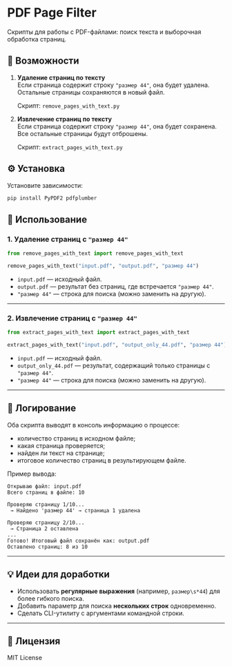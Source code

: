 # PDF Page Filter

Скрипты для работы с PDF-файлами: поиск текста и выборочная обработка страниц.

## 📌 Возможности

1. **Удаление страниц по тексту**  
   Если страница содержит строку `"размер 44"`, она будет удалена.  
   Остальные страницы сохраняются в новый файл.

   Скрипт: `remove_pages_with_text.py`

2. **Извлечение страниц по тексту**  
   Если страница содержит строку `"размер 44"`, она будет сохранена.  
   Все остальные страницы будут отброшены.

   Скрипт: `extract_pages_with_text.py`

## ⚙️ Установка

Установите зависимости:

```bash
pip install PyPDF2 pdfplumber
````

## 🚀 Использование

### 1. Удаление страниц с `"размер 44"`

```python
from remove_pages_with_text import remove_pages_with_text

remove_pages_with_text("input.pdf", "output.pdf", "размер 44")
```

* `input.pdf` — исходный файл.
* `output.pdf` — результат без страниц, где встречается `"размер 44"`.
* `"размер 44"` — строка для поиска (можно заменить на другую).

---

### 2. Извлечение страниц с `"размер 44"`

```python
from extract_pages_with_text import extract_pages_with_text

extract_pages_with_text("input.pdf", "output_only_44.pdf", "размер 44")
```

* `input.pdf` — исходный файл.
* `output_only_44.pdf` — результат, содержащий только страницы с `"размер 44"`.
* `"размер 44"` — строка для поиска (можно заменить на другую).

---

## 📝 Логирование

Оба скрипта выводят в консоль информацию о процессе:

* количество страниц в исходном файле;
* какая страница проверяется;
* найден ли текст на странице;
* итоговое количество страниц в результирующем файле.

Пример вывода:

```
Открываю файл: input.pdf
Всего страниц в файле: 10

Проверяю страницу 1/10...
 → Найдено 'размер 44' → страница 1 удалена

Проверяю страницу 2/10...
 → Страница 2 оставлена
...
Готово! Итоговый файл сохранён как: output.pdf
Оставлено страниц: 8 из 10
```

---

## 💡 Идеи для доработки

* Использовать **регулярные выражения** (например, `размер\s*44`) для более гибкого поиска.
* Добавить параметр для поиска **нескольких строк** одновременно.
* Сделать CLI-утилиту с аргументами командной строки.

---

## 📜 Лицензия

MIT License
